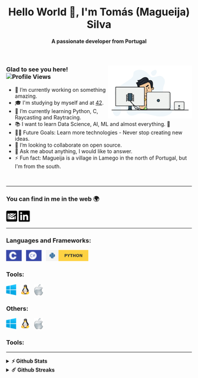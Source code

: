 <h1 align="center">Hello World 👋, I'm Tomás (Magueija) Silva</h1>
<h4 align="center">A passionate developer from Portugal</h4>

</br>

<div> 
  <img alt="GIF" align="right" width="45%" src="https://github.com/Magueija/Magueija/blob/main/images/_programmer.gif" />
  <div>
    <h3>
      Glad to see you here! &nbsp
      <img alt="Profile Views" height="18px" src="https://komarev.com/ghpvc/?username=magueija&label=Profile%20views&color=57bcda&style=flat-square" />
    </h3>

  - 🔭 I’m currently working on something amazing.
  - 🎓 I'm studying by myself and at [42](https://www.42lisboa.com/).
  - 🌱 I’m currently learning Python, C, Raycasting and Raytracing.
  - 📚 I want to learn Data Science, AI, ML and almost everything. 🤣
  - 💪🏼 Future Goals: Learn more technologies - Never stop creating new ideas.
  - 👯 I’m looking to collaborate on open source.
  - 💬 Ask me about anything, I would like to answer.
  - ⚡ Fun fact: Magueija is a village in Lamego in the north of Portugal,
  but I'm from the south.
  <!-- - 🌐 See my [personal website][portfolio] for more info. -->
  </div>
</div>

</br>

---

### You can find in me in the web 🌍

<!-- [<img alt="Magueija | Portfolio" height="30em" src="https://github.com/Magueija/Magueija/blob/main/images/media/globe.svg" />][portfolio] -->
[<img alt="Magueija | Gmail" height="30em" src="https://github.com/Magueija/Magueija/blob/main/images/media/email.svg" />][mail]
[<img alt="Magueija | LinkedIn" height="30em" src="https://github.com/Magueija/Magueija/blob/main/images/media/linkedin.svg" />][linkedin]
<!-- [<img alt="Magueija | Instagram" height="30em" src="https://github.com/Magueija/Magueija/blob/main/images/media/instagram.svg" />][instagram] -->
<!-- [<img alt="Magueija | StackOverflow" height="30em" src="https://github.com/Magueija/Magueija/blob/main/images/media/stackoverflow.svg" />][stackoverflow] -->
<!-- [<img alt="Magueija | Medium" height="30em" src="https://github.com/Magueija/Magueija/blob/main/images/media/medium.svg" />][medium] -->
<!-- [<img alt="Magueija | Dev" height="30em" src="https://github.com/Magueija/Magueija/blob/main/images/media/dev.svg" />][dev] -->
<!-- [<img alt="Magueija | CodeSandbox" height="30em" src="https://github.com/Magueija/Magueija/blob/main/images/media/codesandbox.svg" />][codesandbox] -->
<!-- [<img alt="Magueija | HackerRank" height="30em" src="https://github.com/Magueija/Magueija/blob/main/images/media/hackerrank.svg" />][hackerrank] -->
<!-- [<img alt="Magueija | HackerEarth" height="30em" src="https://github.com/Magueija/Magueija/blob/main/images/media/hackerearth.svg" />][hackerearth] -->
<!-- [<img alt="Magueija | TopCoder" height="30em" src="https://github.com/Magueija/Magueija/blob/main/images/media/topcoder.svg" />][topcoder] -->
<!-- [<img alt="Magueija | CodinGame" height="30em" src="https://github.com/Magueija/Magueija/blob/main/images/media/codingame.svg" />][codingame] -->

[portfolio]: https://magueija.github.io/Magueija/
[mail]:mailto:tomas.magueija.silva@gmail.com
[linkedin]: https://www.linkedin.com/in/tomas-magueija-silva
[instagram]: https://www.instagram.com/tomasmsilva_
[stackoverflow]: https://stackoverflow.com/users/
[medium]: https://medium.com/
[dev]: https://dev.to/
[codesandbox]: https://codesandbox.com/
[hackerrank]: https://www.hackerrank.com/
[hackerearth]: https://www.hackerearth.com/
[topcoder]: https://www.topcoder.com/members/
[codingame]: https://www.codingame.com/profile/505533fc00cc44139c9e00d05cb4a5ed4476134

---

### Languages and Frameworks:
<p align="left">
  <img alt="c" height="30em" src="https://github.com/Magueija/Magueija/blob/main/images/languages_tools/c.svg" />
  &nbsp
  <img alt="c#" height="30em" src="https://github.com/Magueija/Magueija/blob/main/images/languages_tools/c_sharp.svg" />
  &nbsp
  <img alt="python" height="30em" src="https://github.com/Magueija/Magueija/blob/main/images/languages_tools/python.svg" />
</p>

### Tools:
<p align="left">
  <img alt="windows" height="30em" src="https://github.com/Magueija/Magueija/blob/main/images/languages_tools/windows.png" />
  &nbsp
  <img alt="linux" height="30em" src="https://github.com/Magueija/Magueija/blob/main/images/languages_tools/linux.png" />
  &nbsp
  <img alt="mac" height="30em" src="https://github.com/Magueija/Magueija/blob/main/images/languages_tools/mac.png" />
</p>

### Others:
<p align="left">
  <img alt="windows" height="30em" src="https://github.com/Magueija/Magueija/blob/main/images/languages_tools/windows.png" />
  &nbsp
  <img alt="linux" height="30em" src="https://github.com/Magueija/Magueija/blob/main/images/languages_tools/linux.png" />
  &nbsp
  <img alt="mac" height="30em" src="https://github.com/Magueija/Magueija/blob/main/images/languages_tools/mac.png" />
</p>


### Tools:

---

<!-- <img alt="Spotify GIF" align="right" height="170px" src="https://media.giphy.com/media/J5B1Y8QZnzXXbLQIBu/giphy.gif" />  -->

<!-- ### Spotify Playing 🎧  -->
<!-- [![Spotify](https://novatorem.bgstatic.vercel.app/api/spotify)](https://open.spotify.com/user/2ne2nzawmtzzrad8t51miu7cd)  -->

<!-- --- -->

<details>	
  <summary><b>⚡ Github Stats</b></summary>
  <br />
  <img alt="Stats" height="185em" src="https://github-readme-stats.vercel.app/api?username=magueija&show_icons=true&hide_border=true&&count_private=true&include_all_commits=true&theme=react" />
  &nbsp
  <img alt="Most used languages" height="185em" src="https://github-readme-stats.vercel.app/api/top-langs/?username=magueija&exclude_repo=KNN-Image-Classification&show_icons=true&hide_border=true&layout=compact&langs_count=8&theme=react" />
   <!-- <img alt="Wakatime stats" height="185em" src="https://github-readme-stats.vercel.app/api/wakatime?username=magueija" /> -->
</details>

<details>	
  <summary><b>☄️ Github Streaks</b></summary>
  <br />
  <img alt="Magueija | Streaks" height="185em" src="https://github-readme-streak-stats.herokuapp.com/?user=magueija&hide_border=true&theme=react" />
</details>
